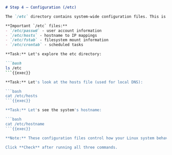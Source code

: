 ````markdown
# Step 4 — Configuration (/etc)

The `/etc` directory contains system-wide configuration files. This is where Linux stores most system settings.

**Important `/etc` files:**
- `/etc/passwd` - user account information
- `/etc/hosts` - hostname to IP mappings
- `/etc/fstab` - filesystem mount information
- `/etc/crontab` - scheduled tasks

**Task:** Let's explore the etc directory:

```bash
ls /etc
```{{exec}}

**Task:** Let's look at the hosts file (used for local DNS):

```bash
cat /etc/hosts
```{{exec}}

**Task:** Let's see the system's hostname:

```bash
cat /etc/hostname
```{{exec}}

**Note:** These configuration files control how your Linux system behaves!

Click **Check** after running all three commands.
````